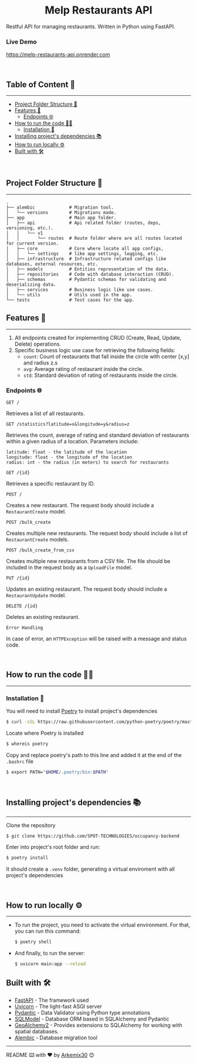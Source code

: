 <h1 align="center">Melp Restaurants API</h1>

Restful API for managing restaurants. Written in Python using FastAPI.
<br>

### Live Demo
https://melp-restaurants-api.onrender.com

<br>

## Table of Content 📑
---
- [Project Folder Structure 📂](#project-folder-structure-📂)
- [Features 🚀](#features-🚀)
    - [Endpoints 🌐](#endpoints-🌐)
- [How to run the code 🏃‍♂️](#how-to-run-the-code-🏃‍♂️)
    - [Installation 🔧](#installation-🔧)
- [Installing project's dependencies 📚](#installing-projects-dependencies-📚)
- [How to run locally ⚙️](#how-to-run-locally-⚙️)
- [Built with 🛠️](#built-with-🛠️)

<br>

## Project Folder Structure 📂
---

```
.
├── alembic             # Migration tool.
│   └── versions        # Migrations made.
├── app                 # Main app folder.
│   ├── api             # Api related folder (routes, deps, versioning, etc.).
│   │   └── v1
│   │       └── routes  # Route folder where are all routes located for current version.
│   ├── core            # Core where locate all app configs,
│   │   └── settings    # like app settings, logging, etc.
│   ├── infrastructure  # Infrastructure related configs like databases, external resources, etc.
│   ├── models          # Entities representation of the data.
│   ├── repositories    # Code with database interaction (CRUD).
│   ├── schemas         # Pydantic schemas for validating and deserializing data.
│   ├── services        # Business logic like use cases.
│   └── utils           # Utils used in the app.
└── tests               # Test cases for the app.
```

## Features 🚀
---

1. All endpoints created for implementing CRUD (Create, Read, Update, Delete) operations.
2. Specific business logic use case for retrieving the following fields:
    * `count`: Count of restaurants that fall inside the circle with center [x,y] and radius z.s
    * `avg`: Average rating of restaurant inside the circle.
    * `std`: Standard deviation of rating of restaurants inside the circle.

### Endpoints 🌐

`GET /`

Retrieves a list of all restaurants.

`GET /statistics?latitude=x&longitude=y&radius=z`

Retrieves the count, average of rating and standard deviation of restaurants within a given radius of a location. Parameters include:

    latitude: float - the latitude of the location
    longitude: float - the longitude of the location
    radius: int - the radius (in meters) to search for restaurants

`GET /{id}`

Retrieves a specific restaurant by ID.

`POST /`

Creates a new restaurant. The request body should include a `RestaurantCreate` model.

`POST /bulk_create`

Creates multiple new restaurants. The request body should include a list of `RestaurantCreate` models.

`POST /bulk_create_from_csv`

Creates multiple new restaurants from a CSV file. The file should be included in the request body as a `UploadFile` model.

`PUT /{id}`

Updates an existing restaurant. The request body should include a `RestaurantUpdate` model.

`DELETE /{id}`

Deletes an existing restaurant.

`Error Handling`

In case of error, an `HTTPException` will be raised with a message and status code.

<br>

## How to run the code 🏃‍♂️
---
### Installation 🔧

You will need to install [Poetry](https://python-poetry.org/) to install project's dependencies

```bash
$ curl -sSL https://raw.githubusercontent.com/python-poetry/poetry/master/get-poetry.py | python3 -
```

Locate where Poetry is installed

```bash
$ whereis poetry
```

Copy and replace poetry's path to this line and added it at the end of the `.bashrc` file

```bash
$ export PATH="$HOME/.poetry/bin:$PATH"
```

<br>

## Installing project's dependencies 📚
---

Clone the repository

  ```bash
  $ git clone https://github.com/SPOT-TECHNOLOGIES/occupancy-backend
  ```

Enter into project's root folder and run:

```bash
$ poetry install
```

It should create a `.venv` folder, generating a virtual enviroment with all project's dependencies

<br>

## How to run locally ⚙️
---

* To run the project, you need to activate the virtual environment.
  For that, you can run this command:

  ```bash
  $ poetry shell
  ```

* And finally, to run the server:

  ```bash
  $ uvicorn main:app --reload
  ```

## Built with 🛠️

* [FastAPI](https://fastapi.tiangolo.com/) - The framework used
* [Uvicorn](https://www.uvicorn.org/) - The light-fast ASGI server
* [Pydantic](https://docs.pydantic.dev/) - Data Validator using Python type annotations
* [SQLModel](https://sqlmodel.tiangolo.com/) - Database ORM based in SQLAlchemy and Pydantic
* [GeoAlchemy2](https://geoalchemy-2.readthedocs.io/en/latest/index.html) - Provides extensions to SQLAlchemy for working with spatial databases.
* [Alembic](https://alembic.sqlalchemy.org/en/latest/front.html) - Database migration tool

---

README ⌨️ with ❤️ by [Arkemix30](https://github.com/Arkemix) 😊
